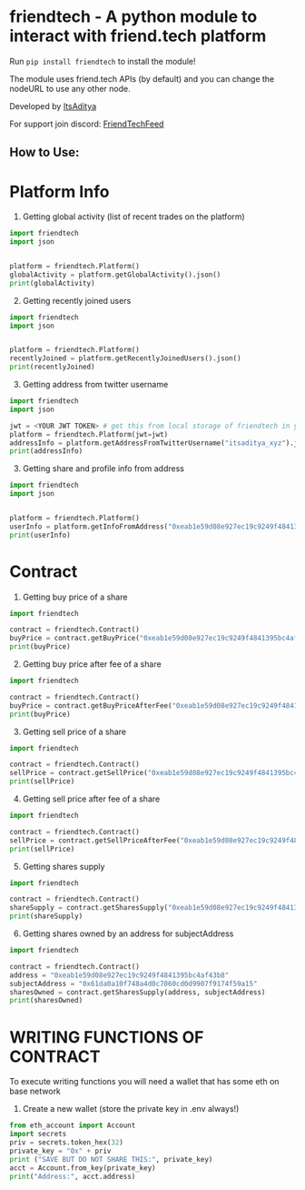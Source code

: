 # friendtech - A python module to interact with friend.tech platform

Run `pip install friendtech` to install the module!

The module uses friend.tech APIs (by default) and you can change the nodeURL to use any other node.

Developed by [ItsAditya](https://twitter.com/itsaditya_xyz)

For support join discord: [FriendTechFeed](https://discord.gg/sVNcFK73YW)

## How to Use:

# Platform Info

1. Getting global activity (list of recent trades on the platform)

```python
import friendtech
import json


platform = friendtech.Platform()
globalActivity = platform.getGlobalActivity().json()
print(globalActivity)
```

2. Getting recently joined users

```python
import friendtech
import json


platform = friendtech.Platform()
recentlyJoined = platform.getRecentlyJoinedUsers().json()
print(recentlyJoined)
```

3. Getting address from twitter username

```python
import friendtech
import json

jwt = <YOUR JWT TOKEN> # get this from local storage of friendtech in your browser
platform = friendtech.Platform(jwt=jwt)
addressInfo = platform.getAddressFromTwitterUsername("itsaditya_xyz").json()
print(addressInfo)
```

3. Getting share and profile info from address

```python
import friendtech
import json


platform = friendtech.Platform()
userInfo = platform.getInfoFromAddress("0xeab1e59d08e927ec19c9249f4841395bc4af43b8").json()
print(userInfo)
```

# Contract

1. Getting buy price of a share

```python
import friendtech

contract = friendtech.Contract()
buyPrice = contract.getBuyPrice("0xeab1e59d08e927ec19c9249f4841395bc4af43b8", 1)
print(buyPrice)
```

2. Getting buy price after fee of a share

```python
import friendtech

contract = friendtech.Contract()
buyPrice = contract.getBuyPriceAfterFee("0xeab1e59d08e927ec19c9249f4841395bc4af43b8", 1)
print(buyPrice)
```

3. Getting sell price of a share

```python
import friendtech

contract = friendtech.Contract()
sellPrice = contract.getSellPrice("0xeab1e59d08e927ec19c9249f4841395bc4af43b8", 1)
print(sellPrice)
```

4. Getting sell price after fee of a share

```python
import friendtech

contract = friendtech.Contract()
sellPrice = contract.getSellPriceAfterFee("0xeab1e59d08e927ec19c9249f4841395bc4af43b8", 1)
print(sellPrice)
```

5. Getting shares supply

```python
import friendtech

contract = friendtech.Contract()
shareSupply = contract.getSharesSupply("0xeab1e59d08e927ec19c9249f4841395bc4af43b8")
print(shareSupply)
```

6. Getting shares owned by an address for subjectAddress

```python
import friendtech

contract = friendtech.Contract()
address = "0xeab1e59d08e927ec19c9249f4841395bc4af43b8"
subjectAddress = "0x61da0a10f748a4d0c7060cd0d9907f9174f59a15"
sharesOwned = contract.getSharesSupply(address, subjectAddress)
print(sharesOwned)
```

# WRITING FUNCTIONS OF CONTRACT

To execute writing functions you will need a wallet that has some eth on base network

1. Create a new wallet (store the private key in .env always!)

```python
from eth_account import Account
import secrets
priv = secrets.token_hex(32)
private_key = "0x" + priv
print ("SAVE BUT DO NOT SHARE THIS:", private_key)
acct = Account.from_key(private_key)
print("Address:", acct.address)
```

